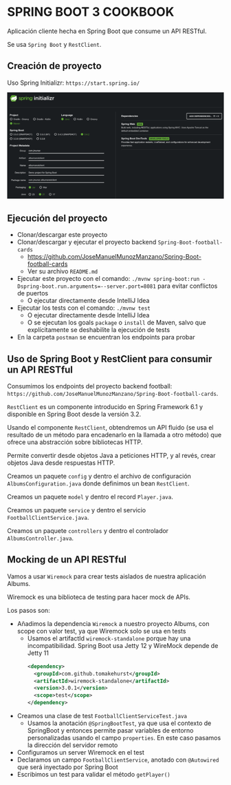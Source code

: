 # SPRING BOOT 3 COOKBOOK

Aplicación cliente hecha en Spring Boot que consume un API RESTful.

Se usa `Spring Boot` y `RestClient`.

## Creación de proyecto

Uso Spring Initializr: `https://start.spring.io/`

![alt Spring Initialzr](./images/01-Spring-Initializr.png)

## Ejecución del proyecto

- Clonar/descargar este proyecto
- Clonar/descargar y ejecutar el proyecto backend `Spring-Boot-football-cards`
  - https://github.com/JoseManuelMunozManzano/Spring-Boot-football-cards
  - Ver su archivo `README.md`
- Ejecutar este proyecto con el comando: `./mvnw spring-boot:run -Dspring-boot.run.arguments=--server.port=8081` para evitar conflictos de puertos
    - O ejecutar directamente desde IntelliJ Idea
- Ejecutar los tests con el comando: `./mvnw test`
  - O ejecutar directamente desde IntelliJ Idea
  - O se ejecutan los goals `package` o `install` de Maven, salvo que explícitamente se deshabilite la ejecución de tests
- En la carpeta `postman` se encuentran los endpoints para probar

## Uso de Spring Boot y RestClient para consumir un API RESTful

Consumimos los endpoints del proyecto backend football: `https://github.com/JoseManuelMunozManzano/Spring-Boot-football-cards`.

`RestClient` es un componente introducido en Spring Framework 6.1 y disponible en Spring Boot desde la versión 3.2.

Usando el componente `RestClient`, obtendremos un API fluido (se usa el resultado de un método para encadenarlo en la llamada a otro método) que ofrece una abstracción sobre bibliotecas HTTP.

Permite convertir desde objetos Java a peticiones HTTP, y al revés, crear objetos Java desde respuestas HTTP.

Creamos un paquete `config` y dentro el archivo de configuración `AlbumsConfiguration.java` donde definimos un bean `RestClient`.

Creamos un paquete `model` y dentro el record `Player.java`.

Creamos un paquete `service` y dentro el servicio `FootballClientService.java`.

Creamos un paquete `controllers` y dentro el controlador `AlbumsController.java`.

## Mocking de un API RESTful

Vamos a usar `Wiremock` para crear tests aislados de nuestra aplicación Albums.

Wiremock es una biblioteca de testing para hacer mock de APIs.

Los pasos son:

- Añadimos la dependencia `Wiremock` a nuestro proyecto Albums, con scope con valor test, ya que Wiremock solo se usa en tests
  - Usamos el artifactId `wiremock-standalone` porque hay una incompatibilidad. Spring Boot usa Jetty 12 y WireMock depende de Jetty 11
    ```xml
    <dependency>
      <groupId>com.github.tomakehurst</groupId>
      <artifactId>wiremock-standalone</artifactId>
      <version>3.0.1</version>
      <scope>test</scope>
    </dependency>
    ```
- Creamos una clase de test `FootballClientServiceTest.java`
  - Usamos la anotación `@SpringBootTest`, ya que usa el contexto de SpringBoot y entonces permite pasar variables de entorno personalizadas usando el campo `properties`. En este caso pasamos la dirección del servidor remoto
- Configuramos un server Wiremock en el test
- Declaramos un campo `FootballClientService`, anotado con `@Autowired` que será inyectado por Spring Boot
- Escribimos un test para validar el método `getPlayer()`
